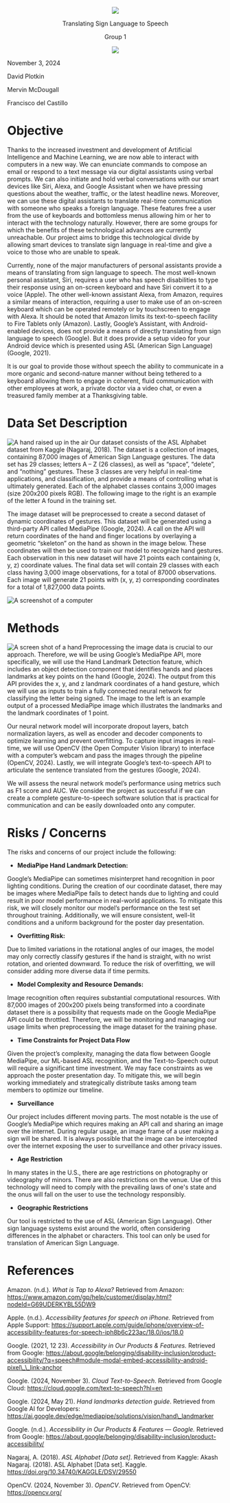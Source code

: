 <p align="center">
  <img src="/images/fig1.png?raw=true)" />
</p>

<p align="center">Translating Sign Language to Speech</p>

<p align="center">Group 1</p>

<p align="center">
  <img src="/images/fig2.png?raw=true" />
</p>

November 3, 2024

David Plotkin

Mervin McDougall

Francisco del Castillo

# Objective

Thanks to the increased investment and development of Artificial Intelligence and Machine Learning, we are now able to interact with computers in a new way. We can enunciate commands to compose an email or respond to a text message via our digital assistants using verbal prompts. We can also initiate and hold verbal conversations with our smart devices like Siri, Alexa, and Google Assistant when we have pressing questions about the weather, traffic, or the latest headline news. Moreover, we can use these digital assistants to translate real-time communication with someone who speaks a foreign language. These features free a user from the use of keyboards and bottomless menus allowing him or her to interact with the technology naturally. However, there are some groups for which the benefits of these technological advances are currently unreachable. Our project aims to bridge this technological divide by allowing smart devices to translate sign language in real-time and give a voice to those who are unable to speak.

Currently, none of the major manufacturers of personal assistants provide a means of translating from sign language to speech. The most well-known personal assistant, Siri, requires a user who has speech disabilities to type their response using an on-screen keyboard and have Siri convert it to a voice (Apple). The other well-known assistant Alexa, from Amazon, requires a similar means of interaction, requiring a user to make use of an on-screen keyboard which can be operated remotely or by touchscreen to engage with Alexa. It should be noted that Amazon limits its text-to-speech facility to Fire Tablets only (Amazon). Lastly, Google’s Assistant, with Android-enabled devices, does not provide a means of directly translating from sign language to speech (Google). But it does provide a setup video for your Android device which is presented using ASL (American Sign Language) (Google, 2021).

It is our goal to provide those without speech the ability to communicate in a more organic and second-nature manner without being tethered to a keyboard allowing them to engage in coherent, fluid communication with other employees at work, a private doctor via a video chat, or even a treasured family member at a Thanksgiving table.

# Data Set Description

<img src="/images/fig3.jpg" alt="A hand raised up in the air" align="left" />Our dataset consists of the ASL Alphabet dataset from Kaggle (Nagaraj, 2018). The dataset is a collection of images, containing 87,000 images of American Sign Language gestures. The data set has 29 classes; letters A – Z (26 classes), as well as “space”, “delete”, and “nothing” gestures. These 3 classes are very helpful in real-time applications, and classification, and provide a means of controlling what is ultimately generated. Each of the alphabet classes contains 3,000 images (size 200x200 pixels RGB). The following image to the right is an example of the letter A found in the training set.

The image dataset will be preprocessed to create a second dataset of dynamic coordinates of gestures. This dataset will be generated using a third-party API called MediaPipe (Google, 2024). A call on the API will return coordinates of the hand and finger locations by overlaying a geometric “skeleton” on the hand as shown in the image below. These coordinates will then be used to train our model to recognize hand gestures. Each observation in this new dataset will have 21 points each containing (x, y, z) coordinate values. The final data set will contain 29 classes with each class having 3,000 image observations, for a total of 87000 observations. Each image will generate 21 points with (x, y, z) corresponding coordinates for a total of 1,827,000 data points.

<img src="/images/fig4.png" alt="A screenshot of a computer" />

# Methods

<img src="/images/fig5.png" alt="A screen shot of a hand" align="left"/> Preprocessing the image data is crucial to our approach. Therefore, we will be using Google’s MediaPipe API, more specifically, we will use the Hand Landmark Detection feature, which includes an object detection component that identifies hands and places landmarks at key points on the hand (Google, 2024). The output from this API provides the x, y, and z landmark coordinates of a hand gesture, which we will use as inputs to train a fully connected neural network for classifying the letter being signed. The image to the left is an example output of a processed MediaPipe image which illustrates the landmarks and the landmark coordinates of 1 point.

Our neural network model will incorporate dropout layers, batch normalization layers, as well as encoder and decoder components to optimize learning and prevent overfitting. To capture input images in real-time, we will use OpenCV (the Open Computer Vision library) to interface with a computer’s webcam and pass the images through the pipeline (OpenCV, 2024). Lastly, we will integrate Google’s text-to-speech API to articulate the sentence translated from the gestures (Google, 2024).

We will assess the neural network model’s performance using metrics such as F1 score and AUC. We consider the project as successful if we can create a complete gesture-to-speech software solution that is practical for communication and can be easily downloaded onto any computer.

# Risks / Concerns

The risks and concerns of our project include the following:

*   **MediaPipe Hand Landmark Detection:**

Google’s MediaPipe can sometimes misinterpret hand recognition in poor lighting conditions. During the creation of our coordinate dataset, there may be images where MediaPipe fails to detect hands due to lighting and could result in poor model performance in real-world applications. To mitigate this risk, we will closely monitor our model’s performance on the test set throughout training. Additionally, we will ensure consistent, well-lit conditions and a uniform background for the poster day presentation.

*   **Overfitting Risk:**

Due to limited variations in the rotational angles of our images, the model may only correctly classify gestures if the hand is straight, with no wrist rotation, and oriented downward. To reduce the risk of overfitting, we will consider adding more diverse data if time permits.

*   **Model Complexity and Resource Demands:**

Image recognition often requires substantial computational resources. With 87,000 images of 200x200 pixels being transformed into a coordinate dataset there is a possibility that requests made on the Google MediaPipe API could be throttled. Therefore, we will be monitoring and managing our usage limits when preprocessing the image dataset for the training phase.

*   **Time Constraints for Project Data Flow**

Given the project’s complexity, managing the data flow between Google MediaPipe, our ML-based ASL recognition, and the Text-to-Speech output will require a significant time investment. We may face constraints as we approach the poster presentation day. To mitigate this, we will begin working immediately and strategically distribute tasks among team members to optimize our timeline.

*   **Surveillance**

Our project includes different moving parts. The most notable is the use of Google’s MediaPipe which requires making an API call and sharing an image over the internet. During regular usage, an image frame of a user making a sign will be shared. It is always possible that the image can be intercepted over the internet exposing the user to surveillance and other privacy issues.

*   **Age Restriction**

In many states in the U.S., there are age restrictions on photography or videography of minors. There are also restrictions on the venue. Use of this technology will need to comply with the prevailing laws of one's state and the onus will fall on the user to use the technology responsibly.

*   **Geographic Restrictions**

Our tool is restricted to the use of ASL (American Sign Language). Other sign language systems exist around the world, often considering differences in the alphabet or characters. This tool can only be used for translation of American Sign Language.

# References

Amazon. (n.d.). _What is Tap to Alexa?_ Retrieved from Amazon: https://www.amazon.com/gp/help/customer/display.html?nodeId=G69UDERKYBL55DW9

Apple. (n.d.). _Accessibility features for speech on iPhone._ Retrieved from Apple Support: https://support.apple.com/guide/iphone/overview-of-accessibility-features-for-speech-iph8b6c223ac/18.0/ios/18.0

Google. (2021, 12 23). _Accessibility in Our Products & Features._ Retrieved from Google: https://about.google/belonging/disability-inclusion/product-accessibility/?q=speech#module-modal-embed-accessibility-android-pixel\_\_link-anchor

Google. (2024, November 3). _Cloud Text-to-Speech_. Retrieved from Google Cloud: https://cloud.google.com/text-to-speech?hl=en

Google. (2024, May 21). _Hand landmarks detection guide_. Retrieved from Google AI for Developers: https://ai.google.dev/edge/mediapipe/solutions/vision/hand\_landmarker

Google. (n.d.). _Accessibility in Our Products & Features — Google._ Retrieved from Google: https://about.google/belonging/disability-inclusion/product-accessibility/

Nagaraj, A. (2018). _ASL Alphabet \[Data set\]_. Retrieved from Kaggle: Akash Nagaraj. (2018). ASL Alphabet \[Data set\]. Kaggle. https://doi.org/10.34740/KAGGLE/DSV/29550

OpenCV. (2024, November 3). _OpenCV_. Retrieved from OpenCV: https://opencv.org/
